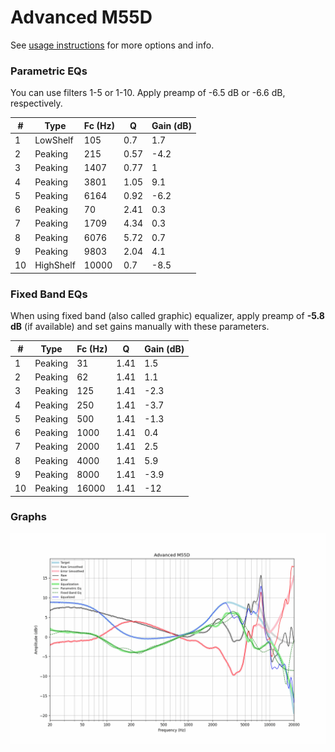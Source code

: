 # Advanced M55D
See [usage instructions](https://github.com/jaakkopasanen/AutoEq#usage) for more options and info.

### Parametric EQs
You can use filters 1-5 or 1-10. Apply preamp of -6.5 dB or -6.6 dB, respectively.

|   # | Type      |   Fc (Hz) |    Q |   Gain (dB) |
|-----|-----------|-----------|------|-------------|
|   1 | LowShelf  |       105 | 0.7  |         1.7 |
|   2 | Peaking   |       215 | 0.57 |        -4.2 |
|   3 | Peaking   |      1407 | 0.77 |         1   |
|   4 | Peaking   |      3801 | 1.05 |         9.1 |
|   5 | Peaking   |      6164 | 0.92 |        -6.2 |
|   6 | Peaking   |        70 | 2.41 |         0.3 |
|   7 | Peaking   |      1709 | 4.34 |         0.3 |
|   8 | Peaking   |      6076 | 5.72 |         0.7 |
|   9 | Peaking   |      9803 | 2.04 |         4.1 |
|  10 | HighShelf |     10000 | 0.7  |        -8.5 |

### Fixed Band EQs
When using fixed band (also called graphic) equalizer, apply preamp of **-5.8 dB** (if available) and set gains manually with these parameters.

|   # | Type    |   Fc (Hz) |    Q |   Gain (dB) |
|-----|---------|-----------|------|-------------|
|   1 | Peaking |        31 | 1.41 |         1.5 |
|   2 | Peaking |        62 | 1.41 |         1.1 |
|   3 | Peaking |       125 | 1.41 |        -2.3 |
|   4 | Peaking |       250 | 1.41 |        -3.7 |
|   5 | Peaking |       500 | 1.41 |        -1.3 |
|   6 | Peaking |      1000 | 1.41 |         0.4 |
|   7 | Peaking |      2000 | 1.41 |         2.5 |
|   8 | Peaking |      4000 | 1.41 |         5.9 |
|   9 | Peaking |      8000 | 1.41 |        -3.9 |
|  10 | Peaking |     16000 | 1.41 |       -12   |

### Graphs
![](./Advanced%20M55D.png)

